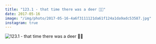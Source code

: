 ```yaml
---
title: "123.1 - that time there was a deer 🦌🌳"
date: 2017-05-16
image: "/img/photo/2017-05-16-4a6f3111121da61f124a1da9adc53587.jpg"
instagram: true
---
```


![123.1 - that time there was a deer 🦌🌳](/img/photo/2017-05-16-4a6f3111121da61f124a1da9adc53587.jpg)
